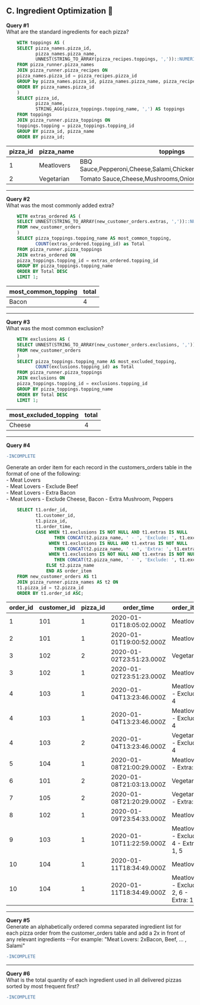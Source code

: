 ## C. Ingredient Optimization :cheese:

**Query #1** <br>
What are the standard ingredients for each pizza?
```sql
    WITH toppings AS (
    SELECT pizza_names.pizza_id,
      	   pizza_names.pizza_name,
           UNNEST(STRING_TO_ARRAY(pizza_recipes.toppings, ','))::NUMERIC AS topping
    FROM pizza_runner.pizza_names
    JOIN pizza_runner.pizza_recipes ON
    pizza_names.pizza_id = pizza_recipes.pizza_id
    GROUP by pizza_names.pizza_id, pizza_names.pizza_name, pizza_recipes.toppings
    ORDER BY pizza_names.pizza_id
    )
    SELECT pizza_id,
    	   pizza_name,
           STRING_AGG(pizza_toppings.topping_name, ',') AS toppings
    FROM toppings
    JOIN pizza_runner.pizza_toppings ON
    toppings.topping = pizza_toppings.topping_id
    GROUP BY pizza_id, pizza_name
    ORDER BY pizza_id;
```
| pizza_id | pizza_name | toppings                                                       |
| -------- | ---------- | -------------------------------------------------------------- |
| 1        | Meatlovers | BBQ Sauce,Pepperoni,Cheese,Salami,Chicken,Bacon,Mushrooms,Beef |
| 2        | Vegetarian | Tomato Sauce,Cheese,Mushrooms,Onions,Peppers,Tomatoes          |

---
**Query #2** <br>
What was the most commonly added extra?
```sql
    WITH extras_ordered AS (
    SELECT UNNEST(STRING_TO_ARRAY(new_customer_orders.extras, ','))::NUMERIC AS topping_id
    FROM new_customer_orders
    )
    SELECT pizza_toppings.topping_name AS most_common_topping, 
    	   COUNT(extras_ordered.topping_id) as Total
    FROM pizza_runner.pizza_toppings
    JOIN extras_ordered ON
    pizza_toppings.topping_id = extras_ordered.topping_id
    GROUP BY pizza_toppings.topping_name
    ORDER BY Total DESC
    LIMIT 1;
```
| most_common_topping | total |
| ------------------- | ----- |
| Bacon               | 4     |

---
**Query #3** <br>
What was the most common exclusion?
```sql
    WITH exclusions AS (
    SELECT UNNEST(STRING_TO_ARRAY(new_customer_orders.exclusions, ','))::NUMERIC AS topping_id
    FROM new_customer_orders
    )
    SELECT pizza_toppings.topping_name AS most_excluded_topping, 
    	   COUNT(exclusions.topping_id) as Total
    FROM pizza_runner.pizza_toppings
    JOIN exclusions ON
    pizza_toppings.topping_id = exclusions.topping_id
    GROUP BY pizza_toppings.topping_name
    ORDER BY Total DESC
    LIMIT 1;
```
| most_excluded_topping | total |
| --------------------- | ----- |
| Cheese                | 4     |

---
**Query #4**  <br> 
```diff 
-INCOMPLETE
```
Generate an order item for each record in the customers_orders table in the format of one of the following: <br>
	- Meat Lovers <br>
	- Meat Lovers - Exclude Beef <br>
	- Meat Lovers - Extra Bacon <br>
	- Meat Lovers - Exclude Cheese, Bacon - Extra Mushroom, Peppers
```sql
    SELECT t1.order_id,
    	   t1.customer_id,
           t1.pizza_id,
           t1.order_time,
           CASE WHEN t1.exclusions IS NOT NULL AND t1.extras IS NULL
                  THEN CONCAT(t2.pizza_name, ' - ', 'Exclude: ', t1.exclusions)
                WHEN t1.exclusions IS NULL AND t1.extras IS NOT NULL
                  THEN CONCAT(t2.pizza_name, ' - ', 'Extra: ', t1.extras)
                WHEN t1.exclusions IS NOT NULL AND t1.extras IS NOT NULL
                  THEN CONCAT(t2.pizza_name, ' - ', 'Exclude: ', t1.exclusions, ' - ', 'Extra: ', t1.extras)
      	       ELSE t2.pizza_name
      	       END AS order_item
    FROM new_customer_orders AS t1
    JOIN pizza_runner.pizza_names AS t2 ON
    t1.pizza_id = t2.pizza_id
    ORDER BY t1.order_id ASC;
```
| order_id | customer_id | pizza_id | order_time               | order_item                               |
| -------- | ----------- | -------- | ------------------------ | ---------------------------------------- |
| 1        | 101         | 1        | 2020-01-01T18:05:02.000Z | Meatlovers                               |
| 2        | 101         | 1        | 2020-01-01T19:00:52.000Z | Meatlovers                               |
| 3        | 102         | 2        | 2020-01-02T23:51:23.000Z | Vegetarian                               |
| 3        | 102         | 1        | 2020-01-02T23:51:23.000Z | Meatlovers                               |
| 4        | 103         | 1        | 2020-01-04T13:23:46.000Z | Meatlovers - Exclude: 4                  |
| 4        | 103         | 1        | 2020-01-04T13:23:46.000Z | Meatlovers - Exclude: 4                  |
| 4        | 103         | 2        | 2020-01-04T13:23:46.000Z | Vegetarian - Exclude: 4                  |
| 5        | 104         | 1        | 2020-01-08T21:00:29.000Z | Meatlovers - Extra: 1                    |
| 6        | 101         | 2        | 2020-01-08T21:03:13.000Z | Vegetarian                               |
| 7        | 105         | 2        | 2020-01-08T21:20:29.000Z | Vegetarian - Extra: 1                    |
| 8        | 102         | 1        | 2020-01-09T23:54:33.000Z | Meatlovers                               |
| 9        | 103         | 1        | 2020-01-10T11:22:59.000Z | Meatlovers - Exclude: 4 - Extra: 1, 5    |
| 10       | 104         | 1        | 2020-01-11T18:34:49.000Z | Meatlovers                               |
| 10       | 104         | 1        | 2020-01-11T18:34:49.000Z | Meatlovers - Exclude: 2, 6 - Extra: 1, 4 |

---
**Query #5**  <br>
Generate an alphabetically ordered comma separated ingredient list for each pizza order from the customer_orders table and add a 2x in front of any relevant ingredients
	--For example: "Meat Lovers: 2xBacon, Beef, ... , Salami"
```diff 
-INCOMPLETE
```
---
**Query #6**  <br>
What is the total quantity of each ingredient used in all delivered pizzas sorted by most frequent first?
```diff 
-INCOMPLETE
```

